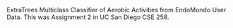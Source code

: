 ExtraTrees Multiclass Classifier of Aerobic Activities from EndoMondo User Data. 
This was Assignment 2 in UC San Diego CSE 258. 
